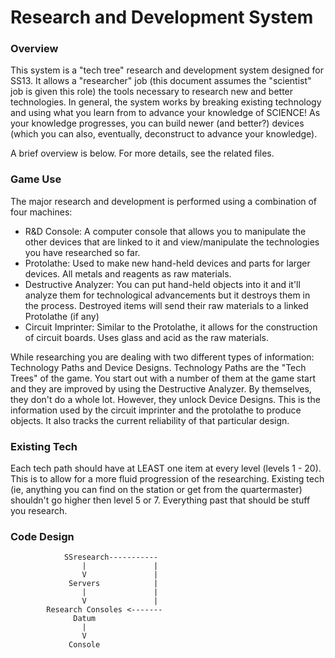# Research and Development System

### Overview
This system is a "tech tree" research and development system designed for SS13. It allows a "researcher" job (this document assumes
the "scientist" job is given this role) the tools necessary to research new and better technologies. In general, the system works
by breaking existing technology and using what you learn from to advance your knowledge of SCIENCE! As your knowledge progresses,
you can build newer (and better?) devices (which you can also, eventually, deconstruct to advance your knowledge).

A brief overview is below. For more details, see the related files.

### Game Use
The major research and development is performed using a combination of four machines:
- R&D Console: A computer console that allows you to manipulate the other devices that are linked to it and view/manipulate the
technologies you have researched so far.
- Protolathe: Used to make new hand-held devices and parts for larger devices. All metals and reagents as raw materials.
- Destructive Analyzer: You can put hand-held objects into it and it'll analyze them for technological advancements but it destroys
them in the process. Destroyed items will send their raw materials to a linked Protolathe (if any)
- Circuit Imprinter: Similar to the Protolathe, it allows for the construction of circuit boards. Uses glass and acid as the raw
materials.

While researching you are dealing with two different types of information: Technology Paths and Device Designs. Technology Paths
are the "Tech Trees" of the game. You start out with a number of them at the game start and they are improved by using the
Destructive Analyzer. By themselves, they don't do a whole lot. However, they unlock Device Designs. This is the information used
by the circuit imprinter and the protolathe to produce objects. It also tracks the current reliability of that particular design.

### Existing Tech
Each tech path should have at LEAST one item at every level (levels 1 - 20). This is to allow for a more fluid progression of the
researching. Existing tech (ie, anything you can find on the station or get from the quartermaster) shouldn't go higher then
level 5 or 7. Everything past that should be stuff you research.


### Code Design

                SSresearch-----------
                    |               |
                    V               |
                 Servers            |
                    |               |
                    V               |
            Research Consoles <-------
                  Datum
                    |
                    V
                 Console

